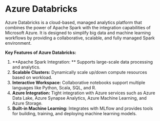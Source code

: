 # Azure Databricks
 
Azure Databricks is a cloud-based, managed analytics platform that combines the power of Apache Spark with the integration capabilities of Microsoft Azure. It is designed to simplify big data and machine learning workflows by providing a collaborative, scalable, and fully managed Spark environment.

**Key Features of Azure Databricks:**
1. **Apache Spark Integration: ** Supports large-scale data processing and analytics.
2. **Scalable Clusters:** Dynamically scale up/down compute resources based on workload.
3. **Interactive Workspace:** Collaborative notebooks support multiple languages like Python, Scala, SQL, and R.
4. **Azure Integration:** Tight integration with Azure services such as Azure Data Lake, Azure Synapse Analytics, Azure Machine Learning, and Azure Storage.
5. **Built-in Machine Learning:** Integrates with MLflow and provides tools for building, training, and deploying machine learning models.
